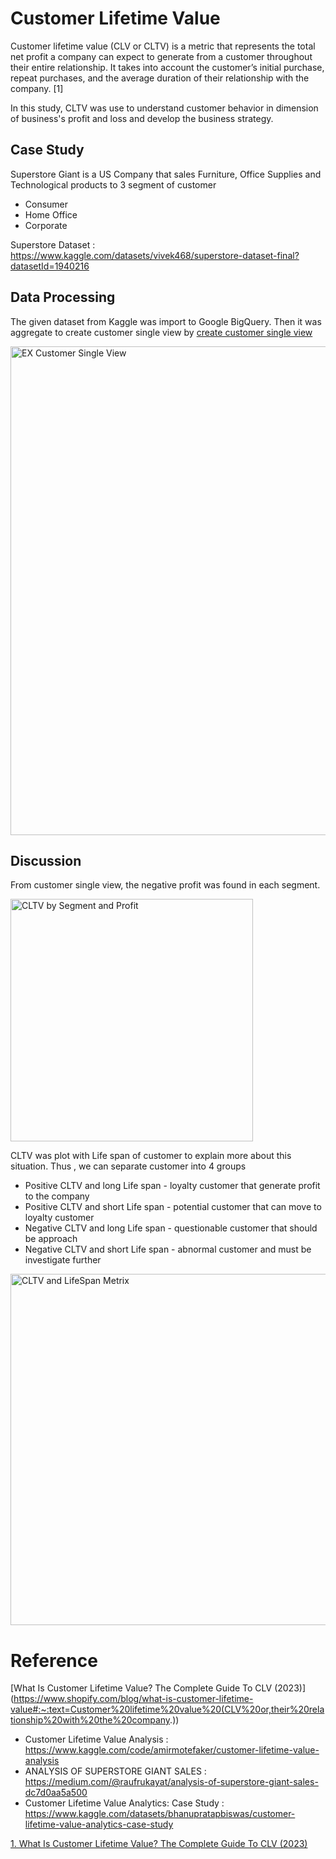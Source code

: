 # Customer Lifetime Value
Customer lifetime value (CLV or CLTV) is a metric that represents the total net profit a company can expect to generate from a customer throughout their entire relationship. It takes into account the customer’s initial purchase, repeat purchases, and the average duration of their relationship with the company. [1] 

In this study, CLTV was use to understand customer behavior in dimension of business's profit and loss and develop the business strategy.

## Case Study
Superstore Giant is a US Company that sales Furniture, Office Supplies and Technological products to 3 segment of customer
* Consumer
* Home Office
* Corporate

Superstore Dataset : https://www.kaggle.com/datasets/vivek468/superstore-dataset-final?datasetId=1940216

## Data Processing
The given dataset from Kaggle was import to Google BigQuery. Then it was aggregate to create customer single view by [create customer single view](https://github.com/ZeroGravigra/MADT8101-Customer-Analytics/blob/8c4f2b4b32c22756ccd695886b772e70ce8283bf/Homework%202%20Customer%20Lifetime%20Value/create%20customer%20single%20view.sql)

<img width="782" alt="EX Customer Single View" src="https://github.com/ZeroGravigra/MADT8101-Customer-Analytics/assets/136248978/b4086c28-7724-4cfb-8b4e-fb56eb0dbb36">

## Discussion
From customer single view, the negative profit was found in each segment.

<img width="388" alt="CLTV by Segment and Profit" src="https://github.com/ZeroGravigra/MADT8101-Customer-Analytics/assets/136248978/7d035f6d-a6ef-448a-8628-20db452026ad">

CLTV was plot with Life span of customer to explain more about this situation. Thus , we can separate customer into 4 groups
* Positive CLTV and long Life span - loyalty customer that generate profit to the company
* Positive CLTV and short Life span - potential customer that can move to loyalty customer
* Negative CLTV and long Life span - questionable customer that should be approach
* Negative CLTV and short Life span - abnormal customer and must be investigate further
  
<img width="562" alt="CLTV and LifeSpan Metrix" src="https://github.com/ZeroGravigra/MADT8101-Customer-Analytics/assets/136248978/532de39c-437a-41cc-91c4-0a6b6ded2059">


# Reference
[What Is Customer Lifetime Value? The Complete Guide To CLV (2023)] (https://www.shopify.com/blog/what-is-customer-lifetime-value#:~:text=Customer%20lifetime%20value%20(CLV%20or,their%20relationship%20with%20the%20company.))
* Customer Lifetime Value Analysis : https://www.kaggle.com/code/amirmotefaker/customer-lifetime-value-analysis
* ANALYSIS OF SUPERSTORE GIANT SALES : https://medium.com/@raufrukayat/analysis-of-superstore-giant-sales-dc7d0aa5a500
* Customer Lifetime Value Analytics: Case Study : https://www.kaggle.com/datasets/bhanupratapbiswas/customer-lifetime-value-analytics-case-study

[1. What Is Customer Lifetime Value? The Complete Guide To CLV (2023)](https://www.shopify.com/blog/what-is-customer-lifetime-value#:~:text=Customer%20lifetime%20value%20(CLV%20or,their%20relationship%20with%20the%20company.))
